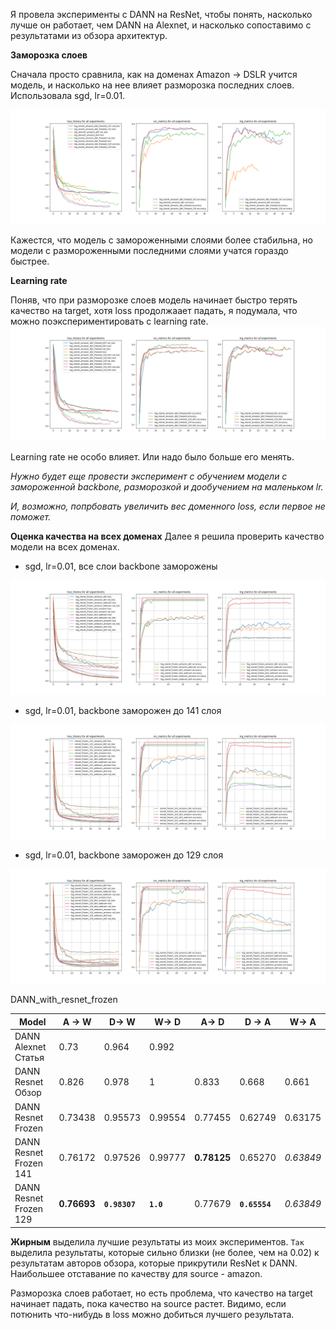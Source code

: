 Я провела эксперименты с DANN на ResNet, чтобы понять, насколько лучше он работает, чем DANN на Alexnet, и насколько сопоставимо с результатами из обзора архитектур.

**Заморозка слоев**

Сначала просто сравнила, как на доменах Amazon -> DSLR учится модель, и насколько на нее влияет разморозка последних слоев.
Использовала sgd, lr=0.01.

![DANN_with_resnet_amazon_dslr](./plots/DANN_with_resnet_amazon_dslr.png)

Кажестся, что модель с замороженными слоями более стабильна, но модели с размороженными последними слоями учатся гораздо быстрее. 

**Learning rate**

Поняв, что при разморозке слоев модель начинает быстро терять качество на target, хотя loss продолжаает падать, я подумала, что можно поэкспериментировать с learning rate.
![DANN_with_resnet_amazon_dslr](./plots/DANN_with_resnet_amazon_dslr_learning_rate_exp.png)

Learning rate не особо влияет. Или надо было больше его менять.

*Нужно будет еще провести эксперимент с обучением модели с замороженной backbone, разморозкой и дообучением на маленьком lr.*

*И, возможно, попрбовать увеличить вес доменного loss, если первое не поможет.*

**Оценка качества на всех доменах**
Далее я решила проверить качество модели на всех доменах.

* sgd, lr=0.01, все слои backbone заморожены

![DANN_with_resnet_frozen](./plots/DANN_with_resnet_frozen.png)

* sgd, lr=0.01, backbone заморожен до 141 слоя

![DANN_with_resnet_frozen_141](./plots/DANN_with_resnet_frozen_141.png)

* sgd, lr=0.01, backbone заморожен до 129 слоя

![DANN_with_resnet_frozen_129](./plots/DANN_with_resnet_frozen_129.png)

DANN_with_resnet_frozen


Model | A → W | D→ W | W→ D	| A→ D | D → A | W→ A 
--- | --- | --- | --- | --- | --- | --- |
DANN Alexnet Статья | 0.73 |	0.964 | 0.992||||
DANN Resnet Обзор | 0.826 | 0.978 | 1 | 0.833 | 0.668	| 0.661 |
DANN Resnet Frozen | 0.73438 | 0.95573 | 0.99554 | 0.77455 | 0.62749 | 0.63175 |
DANN Resnet Frozen 141 | 0.76172 | 0.97526 | 0.99777 | **0.78125** | 0.65270 | *0.63849* |
DANN Resnet Frozen 129 | **0.76693** | **`0.98307`** | **`1.0`** | 0.77679 | **`0.65554`** | *0.63849* |

**Жирным** выделила лучшие результаты из моих экспериментов. 
`Так` выделила результаты, которые сильно близки (не более, чем на 0.02) к результатам авторов обзора, которые прикрутили ResNet к DANN. 
Наибольшее отставание по качеству для source - amazon.

Разморозка слоев работает, но есть проблема, что качество на target начинает падать, пока качество на source растет. Видимо, если потюнить что-нибудь в loss можно добиться лучшего результата. 
 